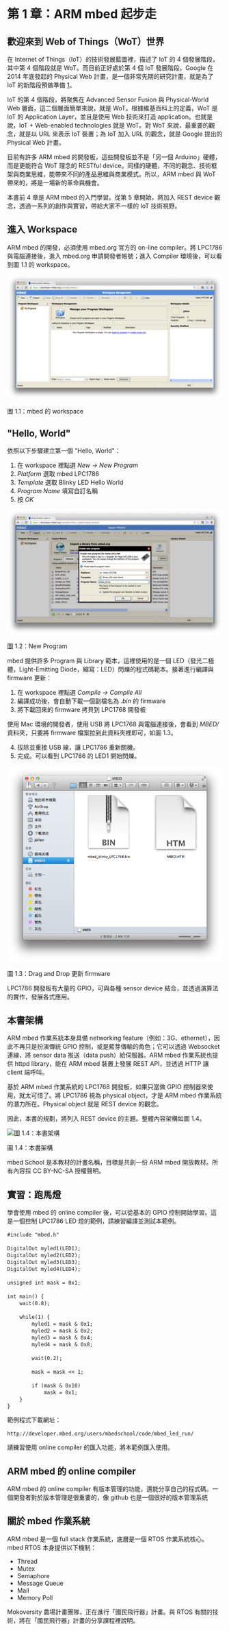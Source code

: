 # 第 1 章：ARM mbed 起步走

## 歡迎來到 Web of Things（WoT）世界

在 Internet of Things（IoT）的技術發展藍圖裡，描述了 IoT 的 4 個發展階段，其中第 4 個階段就是 WoT。而目前正好處於第 4 個 IoT 發展階段。Google 在 2014 年底發起的 Physical Web 計畫，是一個非常先期的研究計畫，就是為了 IoT 的新階段預做準備 [1]。

IoT 的第 4 個階段，將聚焦在 Advanced Sensor Fusion 與 Physical-World Web 層面，這二個層面簡單來說，就是 WoT。根據維基百科上的定義，WoT 是 IoT 的 Application Layer，並且是使用 Web 技術來打造 application。也就是說，IoT + Web-enabled technologies 就是 WoT。對 WoT 來說，最重要的觀念，就是以 URL 來表示 IoT 裝置；為 IoT 加入 URL 的觀念，就是 Google 提出的 Physical Web 計畫。

目前有許多 ARM mbed 的開發板，這些開發板並不是「另一個 Arduino」硬體，而是更能符合 WoT 理念的 RESTful device。同樣的硬體，不同的觀念、技術框架與商業思維，能帶來不同的產品思維與商業模式。所以，ARM mbed 與 WoT 帶來的，將是一場新的革命與機會。

本書前 4 章是 ARM mbed 的入門學習。從第 5 章開始，將加入 REST device 觀念，透過一系列的創作與實習，帶給大家不一樣的 IoT 技術視野。

[1]: http://www.jollen.org/blog/2015/01/arm-mbed-1-physical-web.html

## 進入 Workspace

ARM mbed 的開發，必須使用 mbed.org 官方的 on-line compiler。將 LPC1786 與電腦連接後，進入 mbed.org 申請開發者帳號；進入 Compiler 環境後，可以看到圖 1.1 的 workspace。

![圖 1.1：mbed 的 workspace](1.1_workspace.png)

圖 1.1：mbed 的 workspace

## "Hello, World"

依照以下步驟建立第一個 "Hello, World"：

1. 在 workspace 裡點選 *New -> New Program*
2. *Platform* 選取 mbed LPC1786
3. *Template* 選取 Blinky LED Hello World
4. *Program Name* 填寫自訂名稱
5. 按 *OK*

![圖 1.2：New Program](1.2_new-program.png)

圖 1.2：New Program

mbed 提供許多 Program 與 Library 範本，這裡使用的是一個 LED（發光二極體，Light-Emitting Diode，縮寫：LED）閃爍的程式碼範本。接著進行編譯與 firmware 更新：

1. 在 workspace 裡點選 *Compile -> Compile All*
2. 編譯成功後，會自動下載一個副檔名為 *.bin* 的 firmware
3. 將下載回來的 firmware 拷貝到 LPC1768 開發板

使用 Mac 環境的開發者，使用 USB 將 LPC1768 與電腦連接後，會看到 *MBED/* 資料夾，只要將 firmware 檔案拉到此資料夾裡即可，如圖 1.3。

4. 拔除並重接 USB 線，讓 LPC1786 重新關機。
5. 完成。可以看到 LPC1786 的 LED1 開始閃爍。

![圖 1.3：Drag and Drop 更新 firmware](1.3_drag-drop.png)

圖 1.3：Drag and Drop 更新 firmware

LPC1786 開發板有大量的 GPIO，可與各種 sensor device 結合，並透過演算法的實作，發展各式應用。

## 本書架構

ARM mbed 作業系統本身具備 networking feature（例如：3G、ethernet），因此不再只是扮演傳統 GPIO 控制，或是藍芽傳輸的角色；它可以透過 Websocket 連線，將 sensor data 推送（data push）給伺服器。ARM mbed 作業系統也提供 httpd library，能在 ARM mbed 裝置上發展 REST API，並透過 HTTP 讓 client 端呼叫。

基於 ARM mbed 作業系統的 LPC1768 開發板，如果只當做 GPIO 控制器來使用，就太可惜了。將 LPC1786 視為 physical object，才是 ARM mbed 作業系統的潛力所在。Physical object 就是 REST device 的觀念。

因此，本書的規劃，將列入 REST device 的主題。整體內容架構如圖 1.4。

![圖 1.4：本書架構](http://i.imgur.com/xWO0DEd.jpg)

圖 1.4：本書架構

mbed School 是本教材的計畫名稱，目標是共創一份 ARM mbed 開放教材。所有內容採 CC BY-NC-SA 授權聲明。


## 實習：跑馬燈

學會使用 mbed 的 online compiler 後，可以從基本的 GPIO 控制開始學習。這是一個控制 LPC1786 LED 燈的範例，請練習編譯並測試本範例。

```
#include "mbed.h"

DigitalOut myled1(LED1);
DigitalOut myled2(LED2);
DigitalOut myled3(LED3);
DigitalOut myled4(LED4);

unsigned int mask = 0x1;

int main() {
    wait(0.8);
    
    while(1) {    
        myled1 = mask & 0x1;
        myled2 = mask & 0x2;
        myled3 = mask & 0x4;
        myled4 = mask & 0x8;
        
        wait(0.2);
        
        mask = mask << 1;
        
        if (mask & 0x10) 
            mask = 0x1;
    }
}
```

範例程式下載網址：

```
http://developer.mbed.org/users/mbedschool/code/mbed_led_run/
```

請練習使用 online compiler 的匯入功能，將本範例匯入使用。

## ARM mbed 的 online compiler 

ARM mbed 的 online compiler 有版本管理的功能，還能分享自己的程式碼。一個開發者對於版本管理是很重要的，像 github 也是一個很好的版本管理系统

## 關於 mbed 作業系統

ARM mbed 是一個 full stack 作業系統，底層是一個 RTOS 作業系統核心。mbed RTOS 本身提供以下機制：

* Thread
* Mutex
* Semaphore
* Message Queue
* Mail
* Memory Poll

Mokoversity 農場計畫團隊，正在進行「國民飛行器」計畫。與 RTOS 有關的技術，將在「國民飛行器」計畫的分享課程裡說明。
